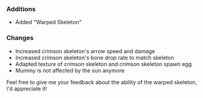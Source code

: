 ### Additions
- Added "Warped Skeleton"

### Changes
- Increased crimson skeleton's arrow speed and damage
- Increased crimson skeleton's bone drop rate to match skeleton
- Adapted texture of crimson skeleton and crimson skeleton spawn egg
- Mummy is not affected by the sun anymore

Feel free to give me your feedback about the ability of the warped skeleton, I'd appreciate it!